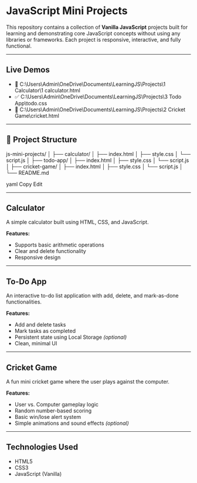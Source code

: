# JavaScript Mini Projects

This repository contains a collection of **Vanilla JavaScript** projects built for learning and demonstrating core JavaScript concepts without using any libraries or frameworks. Each project is responsive, interactive, and fully functional.

---

## Live Demos

- 🔢 C:\Users\Admin\OneDrive\Documents\LearningJS\Projects\1 Calculator\1 calculator.html
- ✅ C:\Users\Admin\OneDrive\Documents\LearningJS\Projects\3 Todo App\todo.css
- 🏏 C:\Users\Admin\OneDrive\Documents\LearningJS\Projects\2 Cricket Game\cricket.html

---

## 📁 Project Structure

js-mini-projects/
│
├── calculator/
│ ├── index.html
│ ├── style.css
│ └── script.js
│
├── todo-app/
│ ├── index.html
│ ├── style.css
│ └── script.js
│
├── cricket-game/
│ ├── index.html
│ ├── style.css
│ └── script.js
│
└── README.md

yaml
Copy
Edit

---

## Calculator

A simple calculator built using HTML, CSS, and JavaScript.

**Features:**
- Supports basic arithmetic operations
- Clear and delete functionality
- Responsive design

---

## To-Do App

An interactive to-do list application with add, delete, and mark-as-done functionalities.

**Features:**
- Add and delete tasks
- Mark tasks as completed
- Persistent state using Local Storage *(optional)*
- Clean, minimal UI

---

## Cricket Game

A fun mini cricket game where the user plays against the computer.

**Features:**
- User vs. Computer gameplay logic
- Random number-based scoring
- Basic win/lose alert system
- Simple animations and sound effects *(optional)*

---

## Technologies Used

- HTML5
- CSS3
- JavaScript (Vanilla)





